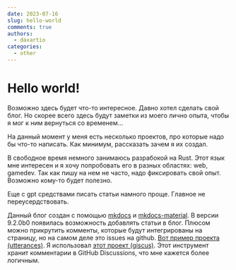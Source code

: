 ```yaml
---
date: 2023-07-16
slug: hello-world
comments: true
authors:
  - daxartio
categories:
  - other
---
```


# Hello world!

Возможно здесь будет что-то интересное. Давно хотел сделать свой блог. Но скорее всего здесь будут заметки из моего лично опыта, чтобы я мог к ним вернуться со временем...

<!-- more -->

На данный момент у меня есть несколько проектов, про которые надо бы что-то написать. Как минимум, рассказать зачем я их создал.

В свободное время немного занимаюсь разрабокой на Rust. Этот язык мне интересен и я хочу попробовать его в разных областях: web, gamedev. Так как пишу на нем не часто, надо фиксировать свой опыт. Возможно кому-то будет полезно.

Еще с gpt средствами писать статьи намного проще. Главное не переусердствовать.

Данный блог создан с помощью [mkdocs](https://www.mkdocs.org/) и [mkdocs-material](https://squidfunk.github.io/mkdocs-material/). В версии 9.2.0b0 появилась возможность добавлять статьи в блог. Плюсом можно прикрутить комменты, которые будут интегрированы на страницу, но на самом деле это issues на github. [Вот пример проекта (utterances)](https://github.com/utterance/utterances). Я использовал [этот проект (giscus)](https://github.com/giscus/giscus). Этот инструмент хранит комментарии в GitHub Discussions, что мне кажется более логичным.
